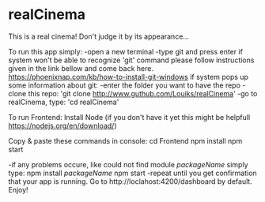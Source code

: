 # realCinema
This is a real cinema! Don't judge it by its appearance...

To run this app simply:
-open a new terminal
-type git and press enter
if system won't be able to recognize 'git' command please follow instructions given in the link bellow and come back here.
  https://phoenixnap.com/kb/how-to-install-git-windows
if system pops up some information about git:
-enter the folder you want to have the repo
-clone this repo: 'git clone http://www.guthub.com/Louiks/realCinema'
-go to realCinema, type: 'cd realCinema'

To run Frontend:
Install Node (if you don't have it yet this might be helpfull https://nodejs.org/en/download/)

Copy & paste these commands in console:
cd Frontend
npm install
npm start

-if any problems occure, like could not find module _packageName_ simply type:
npm install _packageName_
npm start
-repeat until you get confirmation that your app is running. Go to http://loclahost:4200/dashboard by default. Enjoy!
